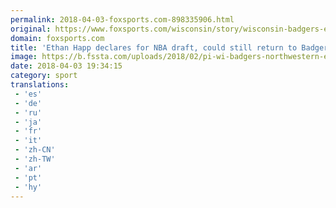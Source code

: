```yaml
---
permalink: 2018-04-03-foxsports.com-898335906.html
original: https://www.foxsports.com/wisconsin/story/wisconsin-badgers-ethan-happ-nba-draft-040318
domain: foxsports.com
title: 'Ethan Happ declares for NBA draft, could still return to Badgers'
image: https://b.fssta.com/uploads/2018/02/pi-wi-badgers-northwestern-ethan-happ-022218.vresize.1200.630.high.77.jpg
date: 2018-04-03 19:34:15
category: sport
translations: 
 - 'es'
 - 'de'
 - 'ru'
 - 'ja'
 - 'fr'
 - 'it'
 - 'zh-CN'
 - 'zh-TW'
 - 'ar'
 - 'pt'
 - 'hy'
---
```


